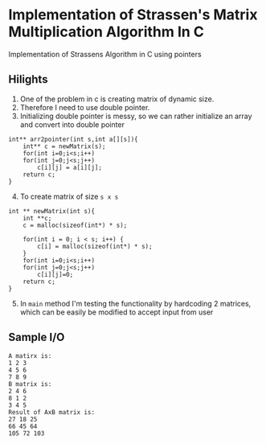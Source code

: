 
# Implementation of Strassen's Matrix Multiplication Algorithm In C
Implementation of Strassens Algorithm in C using pointers

## Hilights

1. One of the problem in c is creating matrix of dynamic size.
2. Therefore I need to use double pointer.
3. Initializing double pointer is messy, so we can rather initialize an array and convert into double pointer
```
int** arr2pointer(int s,int a[][s]){
    int** c = newMatrix(s);
    for(int i=0;i<s;i++)
    for(int j=0;j<s;j++)
        c[i][j] = a[i][j];
    return c;
}
```

4. To create matrix of size `s x s`
```
int ** newMatrix(int s){
    int **c;
    c = malloc(sizeof(int*) * s);
     
    for(int i = 0; i < s; i++) {
        c[i] = malloc(sizeof(int*) * s);
    }
    for(int i=0;i<s;i++)
    for(int j=0;j<s;j++)
        c[i][j]=0;
    return c;
}
```
5. In `main` method I'm  testing the functionality by hardcoding 2 matrices, which can be easily be modified to accept input from user

## Sample I/O

```
A matirx is:
1 2 3 
4 5 6 
7 8 9 
B matrix is:
2 4 6 
8 1 2 
3 4 5 
Result of AxB matrix is:
27 18 25 
66 45 64 
105 72 103 
```
